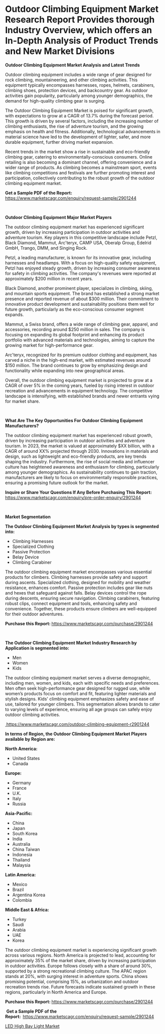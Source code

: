 <p><h1>Outdoor Climbing Equipment Market Research Report Provides thorough Industry Overview, which offers an In-Depth Analysis of Product Trends and New Market Divisions</h1></p><p><strong>Outdoor Climbing Equipment Market Analysis and Latest Trends</strong></p>
<p><p>Outdoor climbing equipment includes a wide range of gear designed for rock climbing, mountaineering, and other climbing activities. This equipment typically encompasses harnesses, ropes, helmets, carabiners, climbing shoes, protection devices, and backcountry gear. As outdoor activities gain popularity, particularly among younger demographics, the demand for high-quality climbing gear is surging. </p><p>The Outdoor Climbing Equipment Market is poised for significant growth, with expectations to grow at a CAGR of 13.7% during the forecast period. This growth is driven by several factors, including the increasing number of climbing enthusiasts, the rise of adventure tourism, and the growing emphasis on health and fitness. Additionally, technological advancements in material science have led to the development of lighter, safer, and more durable equipment, further driving market expansion.</p><p>Recent trends in the market show a rise in sustainable and eco-friendly climbing gear, catering to environmentally-conscious consumers. Online retailing is also becoming a dominant channel, offering convenience and a wider range of products. As climbing becomes a mainstream sport, events like climbing competitions and festivals are further promoting interest and participation, collectively contributing to the robust growth of the outdoor climbing equipment market.</p></p>
<p><strong>Get a Sample PDF of the Report:&nbsp;</strong> <a href="https://www.marketscagr.com/enquiry/request-sample/2901244?utm_campaign=3537&utm_medium=2&utm_source=Github&utm_content=ia&utm_term=16032025&utm_id=outdoor-climbing-equipment">https://www.marketscagr.com/enquiry/request-sample/2901244</a></p>
<p>&nbsp;</p>
<p><strong>Outdoor Climbing Equipment Major Market Players</strong></p>
<p><p>The outdoor climbing equipment market has experienced significant growth, driven by increasing participation in outdoor activities and adventure tourism. Key players in this competitive landscape include Petzl, Black Diamond, Mammut, Arc'teryx, CAMP USA, Oberalp Group, Edelrid GmbH, Trango, DMM, and Singing Rock.</p><p>Petzl, a leading manufacturer, is known for its innovative gear, including harnesses and headlamps. With a focus on high-quality safety equipment, Petzl has enjoyed steady growth, driven by increasing consumer awareness for safety in climbing activities. The company's revenues were reported at approximately $200 million in recent years.</p><p>Black Diamond, another prominent player, specializes in climbing, skiing, and mountain sports equipment. The brand has established a strong market presence and reported revenue of about $300 million. Their commitment to innovative product development and sustainability positions them well for future growth, particularly as the eco-conscious consumer segment expands.</p><p>Mammut, a Swiss brand, offers a wide range of climbing gear, apparel, and accessories, recording around $250 million in sales. The company is focusing on expanding its global footprint and enhancing its product portfolio with advanced materials and technologies, aiming to capture the growing market for high-performance gear.</p><p>Arc'teryx, recognized for its premium outdoor clothing and equipment, has carved a niche in the high-end market, with estimated revenues around $150 million. The brand continues to grow by emphasizing design and functionality while expanding into new geographical areas.</p><p>Overall, the outdoor climbing equipment market is projected to grow at a CAGR of over 5% in the coming years, fueled by rising interest in outdoor recreation and advancements in equipment technology. The competitive landscape is intensifying, with established brands and newer entrants vying for market share.</p></p>
<p>&nbsp;</p>
<p><strong>What Are The Key Opportunities For Outdoor Climbing Equipment Manufacturers?</strong></p>
<p><p>The outdoor climbing equipment market has experienced robust growth, driven by increasing participation in outdoor activities and adventure tourism. In 2023, the market is valued at approximately $XX billion, with a CAGR of around XX% projected through 2030. Innovations in materials and design, such as lightweight and eco-friendly products, are key trends shaping the industry. Furthermore, the rise of social media and influencer culture has heightened awareness and enthusiasm for climbing, particularly among younger demographics. As sustainability continues to gain traction, manufacturers are likely to focus on environmentally responsible practices, ensuring a promising future outlook for the market.</p></p>
<p><strong>Inquire or Share Your Questions If Any Before Purchasing This Report:</strong> <a href="https://www.marketscagr.com/enquiry/pre-order-enquiry/2901244?utm_campaign=3537&utm_medium=2&utm_source=Github&utm_content=ia&utm_term=16032025&utm_id=outdoor-climbing-equipment">https://www.marketscagr.com/enquiry/pre-order-enquiry/2901244</a></p>
<p>&nbsp;</p>
<p><strong>Market Segmentation</strong></p>
<p><strong>The Outdoor Climbing Equipment Market Analysis by types is segmented into:</strong></p>
<p><ul><li>Climbing Harnesses</li><li>Specialized Clothing</li><li>Passive Protection</li><li>Belay Device</li><li>Climbing Carabiner</li></ul></p>
<p><p>The outdoor climbing equipment market encompasses various essential products for climbers. Climbing harnesses provide safety and support during ascents. Specialized clothing, designed for mobility and weather resistance, enhances comfort. Passive protection includes gear like nuts and hexes that safeguard against falls. Belay devices control the rope during descents, ensuring secure navigation. Climbing carabiners, featuring robust clips, connect equipment and tools, enhancing safety and convenience. Together, these products ensure climbers are well-equipped for their outdoor adventures.</p></p>
<p><strong>Purchase this Report:&nbsp;</strong><a href="https://www.marketscagr.com/purchase/2901244?utm_campaign=3537&utm_medium=2&utm_source=Github&utm_content=ia&utm_term=16032025&utm_id=outdoor-climbing-equipment">https://www.marketscagr.com/purchase/2901244</a></p>
<p>&nbsp;</p>
<p><strong>The Outdoor Climbing Equipment Market Industry Research by Application is segmented into:</strong></p>
<p><ul><li>Men</li><li>Women</li><li>Kids</li></ul></p>
<p><p>The outdoor climbing equipment market serves a diverse demographic, including men, women, and kids, each with specific needs and preferences. Men often seek high-performance gear designed for rugged use, while women’s products focus on comfort and fit, featuring lighter materials and stylish designs. Kids' climbing equipment emphasizes safety and ease of use, tailored for younger climbers. This segmentation allows brands to cater to varying levels of experience, ensuring all age groups can safely enjoy outdoor climbing activities.</p></p>
<p><a href="https://www.marketscagr.com/outdoor-climbing-equipment-r2901244?utm_campaign=3537&utm_medium=2&utm_source=Github&utm_content=ia&utm_term=16032025&utm_id=outdoor-climbing-equipment">&nbsp;https://www.marketscagr.com/outdoor-climbing-equipment-r2901244</a></p>
<p><strong>In terms of Region, the Outdoor Climbing Equipment Market Players available by Region are:</strong></p>
<p>
    <p> <strong> North America: </strong>
        <ul>
            <li>United States</li>
            <li>Canada</li>
        </ul>
        </p> 
    <p> <strong> Europe: </strong>
        <ul>
            <li>Germany</li>
            <li>France</li>
            <li>U.K.</li>
            <li>Italy</li>
            <li>Russia</li>
        </ul>
        </p> 
    <p> <strong> Asia-Pacific: </strong>
        <ul>
            <li>China</li>
            <li>Japan</li>
            <li>South Korea</li>
            <li>India</li>
            <li>Australia</li>
            <li>China Taiwan</li>
            <li>Indonesia</li>
            <li>Thailand</li>
            <li>Malaysia</li>
        </ul>
        </p> 
    <p> <strong> Latin America: </strong>
        <ul>
            <li>Mexico</li>
            <li>Brazil</li>
            <li>Argentina Korea</li>
            <li>Colombia</li>
        </ul>
        </p> 
    <p> <strong> Middle East & Africa: </strong>
        <ul>
            <li>Turkey</li>
            <li>Saudi</li>
            <li>Arabia</li>
            <li>UAE</li>
            <li>Korea</li>
        </ul>
    </p>
    </p>
<p><p>The outdoor climbing equipment market is experiencing significant growth across various regions. North America is projected to lead, accounting for approximately 35% of the market share, driven by increasing participation in outdoor activities. Europe follows closely with a share of around 30%, supported by a strong recreational climbing culture. The APAC region stands at 20%, with surging interest in adventure sports. China shows promising potential, comprising 15%, as urbanization and outdoor recreation trends rise. Future forecasts indicate sustained growth in these regions, particularly in North America and Europe.</p></p>
<p><strong>Purchase this Report: </strong><a href="https://www.marketscagr.com/purchase/2901244?utm_campaign=3537&utm_medium=2&utm_source=Github&utm_content=ia&utm_term=16032025&utm_id=outdoor-climbing-equipment">https://www.marketscagr.com/purchase/2901244</a></p>
<p>&nbsp;<strong>Get a Sample PDF of the Report:&nbsp;&nbsp;</strong><a href="https://www.marketscagr.com/enquiry/request-sample/2901244?utm_campaign=3537&utm_medium=2&utm_source=Github&utm_content=ia&utm_term=16032025&utm_id=outdoor-climbing-equipment">https://www.marketscagr.com/enquiry/request-sample/2901244</a></p>
<p><strong></strong></p>
<p><p><a href="https://github.com/iquiseeboli/Market-Research-Report-List-1/blob/main/led-high-bay-light-market.md?utm_campaign=3537&utm_medium=2&utm_source=Github&utm_content=ia&utm_term=16032025&utm_id=outdoor-climbing-equipment">LED High Bay Light Market</a></p></p>
